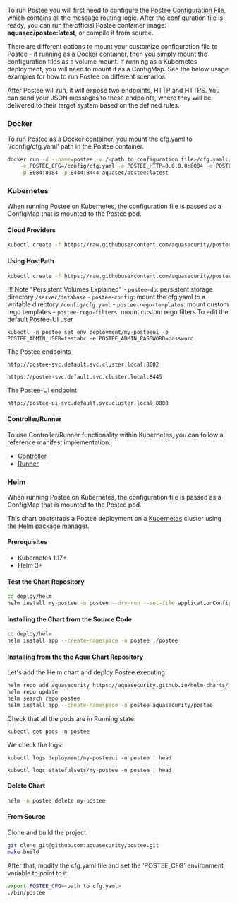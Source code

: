 To run Postee you will first need to configure the [Postee Configuration File](/postee/config), which contains all the message routing logic.
After the configuration file is ready, you can run the official Postee container image: **aquasec/postee:latest**, or compile it from source.

There are different options to mount your customize configuration file to Postee - if running as a Docker container, then you simply mount the configuration files as a volume mount. If running as a Kubernetes deployment, you will need to mount it as a ConfigMap. See the below usage examples for how to run Postee on different scenarios.

After Postee will run, it will expose two endpoints, HTTP and HTTPS. You can send your JSON messages to these endpoints, where they will be delivered to their target system based on the defined rules.

### Docker
To run Postee as a Docker container, you mount the cfg.yaml to '/config/cfg.yaml' path in the Postee container.


```bash
docker run -d --name=postee -v /<path to configuration file>/cfg.yaml:/config/cfg.yaml \
    -e POSTEE_CFG=/config/cfg.yaml -e POSTEE_HTTP=0.0.0.0:8084 -e POSTEE_HTTPS=0.0.0.0:8444 \
    -p 8084:8084 -p 8444:8444 aquasec/postee:latest
```

### Kubernetes
When running Postee on Kubernetes, the configuration file is passed as a ConfigMap that is mounted to the Postee pod.


#### Cloud Providers

``` bash
kubectl create -f https://raw.githubusercontent.com/aquasecurity/postee/main/deploy/kubernetes/postee.yaml
```

#### Using HostPath

``` bash
kubectl create -f https://raw.githubusercontent.com/aquasecurity/postee/main/deploy/kubernetes/hostPath/postee-pv.yaml
```

!!! Note "Persistent Volumes Explained"
    - `postee-db`: persistent storage directory `/server/database`
    - `postee-config`: mount the cfg.yaml to a writable directory `/config/cfg.yaml`
    - `postee-rego-templates`: mount custom rego templates
    - `postee-rego-filters`: mount custom rego filters
To edit the default Postee-UI user

```
kubectl -n postee set env deployment/my-posteeui -e POSTEE_ADMIN_USER=testabc -e POSTEE_ADMIN_PASSWORD=password
```

The Postee endpoints
```
http://postee-svc.default.svc.cluster.local:8082
```
```
https://postee-svc.default.svc.cluster.local:8445
```

The Postee-UI endpoint
````
http://postee-ui-svc.default.svc.cluster.local:8000
````

#### Controller/Runner
To use Controller/Runner functionality within Kubernetes, you can follow a reference manifest implementation:
- [Controller](https://github.com/aquasecurity/postee/blob/main/deploy/kubernetes/postee-controller.yaml)
- [Runner](https://github.com/aquasecurity/postee/blob/main/deploy/kubernetes/postee-runner.yaml)

### Helm
When running Postee on Kubernetes, the configuration file is passed as a ConfigMap that is mounted to the Postee pod.

This chart bootstraps a Postee deployment on a [Kubernetes](https://kubernetes.io/) cluster using the [Helm package manager](https://helm.sh/).

#### Prerequisites
- Kubernetes 1.17+
- Helm 3+

#### Test the Chart Repository

```bash
cd deploy/helm
helm install my-postee -n postee --dry-run --set-file applicationConfigPath="../../cfg.yaml" ./postee
```

#### Installing the Chart from the Source Code

```bash
cd deploy/helm
helm install app --create-namespace -n postee ./postee
```

#### Installing from the the Aqua Chart Repository

Let's add the Helm chart and deploy Postee executing:


```bash
helm repo add aquasecurity https://aquasecurity.github.io/helm-charts/
helm repo update
helm search repo postee
helm install app --create-namespace -n postee aquasecurity/postee
```

Check that all the pods are in Running state:

`kubectl get pods -n postee`

We check the logs:

```
kubectl logs deployment/my-posteeui -n postee | head
```

```
kubectl logs statefulsets/my-postee -n postee | head
```

#### Delete Chart

```bash
helm -n postee delete my-postee
```

#### From Source
Clone and build the project:
```bash
git clone git@github.com:aquasecurity/postee.git
make build
```
After that, modify the cfg.yaml file and set the 'POSTEE_CFG' environment variable to point to it.
```bash
export POSTEE_CFG=<path to cfg.yaml>
./bin/postee
```
